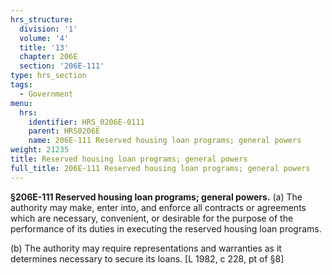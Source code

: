 ```yaml
---
hrs_structure:
  division: '1'
  volume: '4'
  title: '13'
  chapter: 206E
  section: '206E-111'
type: hrs_section
tags:
  - Government
menu:
  hrs:
    identifier: HRS_0206E-0111
    parent: HRS0206E
    name: 206E-111 Reserved housing loan programs; general powers
weight: 21235
title: Reserved housing loan programs; general powers
full_title: 206E-111 Reserved housing loan programs; general powers
---
```

**§206E-111 Reserved housing loan programs; general powers.** (a) The authority may make, enter into, and enforce all contracts or agreements which are necessary, convenient, or desirable for the purpose of the performance of its duties in executing the reserved housing loan programs.

(b) The authority may require representations and warranties as it determines necessary to secure its loans. [L 1982, c 228, pt of §8]